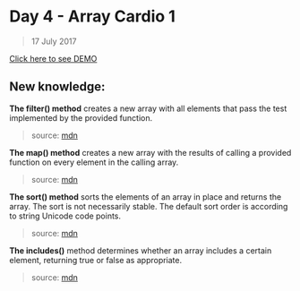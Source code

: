 # Day 4 - Array Cardio 1
> 17 July 2017

[Click here to see DEMO](https://noeemi.github.io/JavaScript30/Day04-ArrayCardio1/)

## New  knowledge:
**The filter() method** creates a new array with all elements that pass the test implemented by the provided function.
> source: [mdn](https://developer.mozilla.org/en-US/docs/Web/JavaScript/Reference/Global_Objects/Array/filter)

**The map() method** creates a new array with the results of calling a provided function on every element in the calling array.
> source: [mdn](https://developer.mozilla.org/en-US/docs/Web/JavaScript/Reference/Global_Objects/Array/map)

**The sort() method** sorts the elements of an array in place and returns the array. The sort is not necessarily stable. The default sort order is according to string Unicode code points.
> source: [mdn](https://developer.mozilla.org/en-US/docs/Web/JavaScript/Reference/Global_Objects/Array/sort)

**The includes()** method determines whether an array includes a certain element, returning true or false as appropriate.
> source: [mdn](https://developer.mozilla.org/en-US/docs/Web/JavaScript/Reference/Global_Objects/Array/includes)
